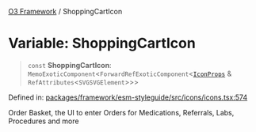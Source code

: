 [O3 Framework](../API.md) / ShoppingCartIcon

# Variable: ShoppingCartIcon

> `const` **ShoppingCartIcon**: `MemoExoticComponent`\<`ForwardRefExoticComponent`\<[`IconProps`](../type-aliases/IconProps.md) & `RefAttributes`\<`SVGSVGElement`\>\>\>

Defined in: [packages/framework/esm-styleguide/src/icons/icons.tsx:574](https://github.com/UjjawalPrabhat/openmrs-esm-core/blob/main/packages/framework/esm-styleguide/src/icons/icons.tsx#L574)

Order Basket, the UI to enter Orders for Medications, Referrals, Labs, Procedures and more
